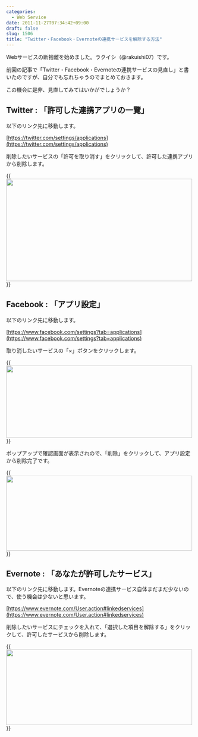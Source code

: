 ```yaml
---
categories:
  - Web Service
date: 2011-11-27T07:34:42+09:00
draft: false
slug: 1506
title: "Twitter・Facebook・Evernoteの連携サービスを解除する方法"
---
```


Webサービスの断捨離を始めました。ラクイシ（@rakuishi07）です。

前回の記事で「Twitter・Facebook・Evernoteの連携サービスの見直し」と書いたのですが、自分でも忘れちゃうのでまとめておきます。

この機会に是非、見直してみてはいかがでしょうか？

## Twitter : 「許可した連携アプリの一覽」

以下のリンク先に移動します。

[https://twitter.com/settings/applications](https://twitter.com/settings/applications)

削除したいサービスの「許可を取り消す」をクリックして、許可した連携アプリから削除します。

{{<img alt="" src="/images/2011/11/1506_1.png" width="500" height="275">}}

## Facebook : 「アプリ設定」

以下のリンク先に移動します。

[https://www.facebook.com/settings?tab=applications](https://www.facebook.com/settings?tab=applications)

取り消したいサービスの「×」ボタンをクリックします。

{{<img alt="" src="/images/2011/11/1506_2.png" width="500" height="194">}}

ポップアップで確認画面が表示されので、「削除」をクリックして、アプリ設定から削除完了です。

{{<img alt="" src="/images/2011/11/1506_3.png" width="500" height="201">}}

## Evernote : 「あなたが許可したサービス」

以下のリンク先に移動します。Evernoteの連携サービス自体まだまだ少ないので、使う機会は少ないと思います。

[https://www.evernote.com/User.action#linkedservices](https://www.evernote.com/User.action#linkedservices)

削除したいサービスにチェックを入れて、「選択した項目を解除する」をクリックして、許可したサービスから削除します。

{{<img alt="" src="/images/2011/11/1506_4.png" width="500" height="203">}}
